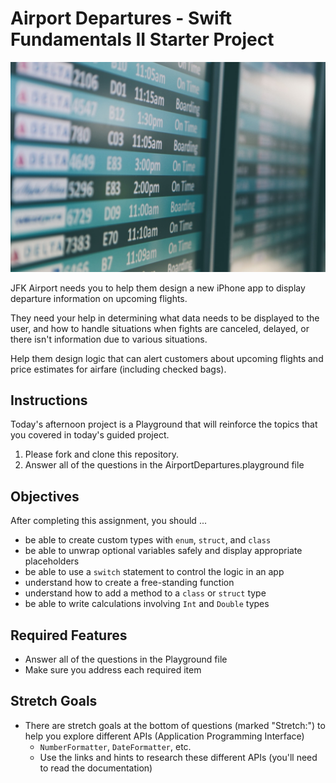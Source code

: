 # Airport Departures - Swift Fundamentals II Starter Project

![Airport Departures Display](images/matthew-smith-5934-unsplash.jpg)

JFK Airport needs you to help them design a new iPhone app to display departure information on upcoming flights.

They need your help in determining what data needs to be displayed to the user, and how to handle situations when fights are canceled, delayed, or there isn't information due to various situations.

Help them design logic that can alert customers about upcoming flights and price estimates for airfare (including checked bags).

## Instructions

Today's afternoon project is a Playground that will reinforce the topics that you covered in today's guided project.

1. Please fork and clone this repository.
2. Answer all of the questions in the AirportDepartures.playground file 

## Objectives

After completing this assignment, you should ... 

* be able to create custom types with `enum`, `struct`, and `class` 
* be able to unwrap optional variables safely and display appropriate placeholders
* be able to use a `switch` statement to control the logic in an app
* understand how to create a free-standing function
* understand how to add a method to a `class` or `struct` type
* be able to write calculations involving `Int` and `Double` types

## Required Features

* Answer all of the questions in the Playground file
* Make sure you address each required item

## Stretch Goals

* There are stretch goals at the bottom of questions (marked "Stretch:") to help you explore different APIs (Application Programming Interface)
	* `NumberFormatter`, `DateFormatter`, etc.
	* Use the links and hints to research these different APIs (you'll need to read the documentation)



